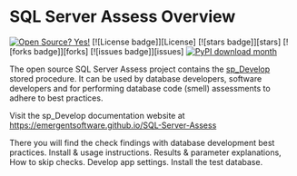 # SQL Server Assess Overview

[![Open Source? Yes!](https://badgen.net/badge/Open%20Source%20%3F/Yes%21/blue?icon=github)](https://github.com/Naereen/badges/)
[![License badge]][License]
[![stars badge]][stars]
[![forks badge]][forks]
[![issues badge]][issues]
[![PyPI download month](https://img.shields.io/pypi/dm/ansicolortags.svg)](https://pypi.python.org/pypi/ansicolortags/)

The open source SQL Server Assess project contains the [sp_Develop](https://raw.githubusercontent.com/EmergentSoftware/SQL-Server-Assess/master/sp_Develop.sql) stored procedure. It can be used by database developers, software developers and for performing database code (smell) assessments to adhere to best practices.

Visit the sp_Develop documentation website at https://emergentsoftware.github.io/SQL-Server-Assess

There you will find the check findings with database development best practices. Install & usage instructions. Results & parameter explanations, How to skip checks. Develop app settings. Install the test database.